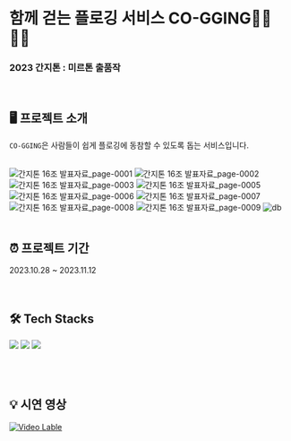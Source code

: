 # 함께 걷는 플로깅 서비스 CO-GGING🚶‍♂️🚶‍♀️

### 2023 간지톤 : 미르톤 출품작

<br>

## 🖥️ 프로젝트 소개
`CO-GGING`은 사람들이 쉽게 플로깅에 동참할 수 있도록 돕는 서비스입니다. <br><br>

![간지톤 16조 발표자료_page-0001](https://github.com/2023-Ganzithon/Team16/assets/80433455/3683e936-4db5-44bf-b849-9977fc93f035)
![간지톤 16조 발표자료_page-0002](https://github.com/2023-Ganzithon/Team16/assets/80433455/6350e68b-601f-4c43-aa3f-4f671d0cbff9)
![간지톤 16조 발표자료_page-0003](https://github.com/2023-Ganzithon/Team16/assets/80433455/4cfa7fc4-8e73-4ce1-950e-bd605b692e5f)
![간지톤 16조 발표자료_page-0005](https://github.com/2023-Ganzithon/Team16/assets/80433455/832719c4-89ac-41b9-99c2-98168fca6c7e)
![간지톤 16조 발표자료_page-0006](https://github.com/2023-Ganzithon/Team16/assets/80433455/5964ec7f-f8e2-4a96-b8de-a6eac1fcc6ec)
![간지톤 16조 발표자료_page-0007](https://github.com/2023-Ganzithon/Team16/assets/80433455/3c54ef0f-a3a8-483a-8de2-407861931335)
![간지톤 16조 발표자료_page-0008](https://github.com/2023-Ganzithon/Team16/assets/80433455/15c3cf64-e300-46da-8c4a-7acb8b739ebc)
![간지톤 16조 발표자료_page-0009](https://github.com/2023-Ganzithon/Team16/assets/80433455/4c80aa0c-31ed-45a2-8b6d-720d0c5b3b04)
![db](https://github.com/2023-Ganzithon/Team16/assets/80433455/c5877857-e395-4a6f-ac53-76a244c7747c)
<br><br>

## ⏰ 프로젝트 기간
2023.10.28 ~ 2023.11.12
<br><br><br>

## 🛠️ Tech Stacks
<div>
  <img src="https://img.shields.io/badge/react-61DAFB?style=for-the-badge&logo=react&logoColor=white">
  <img src="https://img.shields.io/badge/springboot-6DB33F?style=for-the-badge&logo=springboot&logoColor=white">
  <img src="https://img.shields.io/badge/mysql-4479A1?style=for-the-badge&logo=mysql&logoColor=white">
</div>
<br><br><br>

## 💡 시연 영상
[![Video Lable](http://img.youtube.com/vi/9y-Od0CJ6w0/0.jpg)](https://youtu.be/9y-Od0CJ6w0?si=1zrIpLjKpifRz0Xr)
